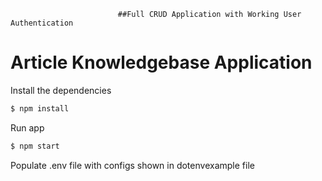 
                            ##Full CRUD Application with Working User Authentication 


# Article Knowledgebase Application

Install the dependencies

```sh
$ npm install
```
Run app

```sh
$ npm start
```

Populate .env file with configs shown in dotenvexample file
